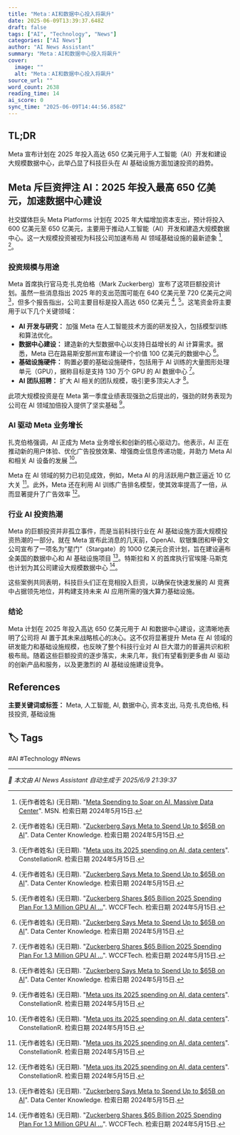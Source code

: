 ```yaml
---
title: "Meta：AI和数据中心投入将飙升"
date: 2025-06-09T13:39:37.648Z
draft: false
tags: ["AI", "Technology", "News"]
categories: ["AI News"]
author: "AI News Assistant"
summary: "Meta：AI和数据中心投入将飙升"
cover:
  image: ""
  alt: "Meta：AI和数据中心投入将飙升"
source_url: ""
word_count: 2638
reading_time: 14
ai_score: 0
sync_time: "2025-06-09T14:44:56.858Z"
---
```


<article>

## **TL;DR**

Meta 宣布计划在 2025 年投入高达 650 亿美元用于人工智能（AI）开发和建设大规模数据中心，此举凸显了科技巨头在 AI 基础设施方面加速投资的趋势。

## Meta 斥巨资押注 AI：2025 年投入最高 650 亿美元，加速数据中心建设

社交媒体巨头 Meta Platforms 计划在 2025 年大幅增加资本支出，预计将投入 600 亿美元至 650 亿美元，主要用于推动人工智能（AI）开发和建造大规模数据中心。这一大规模投资被视为科技公司加速布局 AI 领域基础设施的最新迹象 [^1], [^3]。

### 投资规模与用途

Meta 首席执行官马克·扎克伯格（Mark Zuckerberg）宣布了这项巨额投资计划。虽然一些消息指出 2025 年的支出范围可能在 640 亿美元至 720 亿美元之间 [^2]，但多个报告指出，公司主要目标是投入高达 650 亿美元 [^3], [^4]。这笔资金将主要用于以下几个关键领域：

*   **AI 开发与研究：** 加强 Meta 在人工智能技术方面的研发投入，包括模型训练和算法优化。
*   **数据中心建设：** 建造新的大型数据中心以支持日益增长的 AI 计算需求。据悉，Meta 已在路易斯安那州宣布建设一个价值 100 亿美元的数据中心 [^3]。
*   **基础设施硬件：** 购置必要的基础设施硬件，包括用于 AI 训练的大量图形处理单元（GPU），据称目标是支持 130 万个 GPU 的 AI 数据中心 [^4]。
*   **AI 团队招聘：** 扩大 AI 相关的团队规模，吸引更多顶尖人才 [^3]。

此项大规模投资是在 Meta 第一季度业绩表现强劲之后提出的，强劲的财务表现为公司在 AI 领域加倍投入提供了坚实基础 [^2]。

### AI 驱动 Meta 业务增长

扎克伯格强调，AI 正成为 Meta 业务增长和创新的核心驱动力。他表示，AI 正在推动新的用户体验、优化广告投放效果、增强商业信息传递功能，并助力 Meta AI 和相关 AI 设备的发展 [^2]。

Meta 在 AI 领域的努力已初见成效，例如，Meta AI 的月活跃用户数正逼近 10 亿大关 [^2]。此外，Meta 还在利用 AI 训练广告排名模型，使其效率提高了一倍，从而显著提升了广告效率 [^2]。

### 行业 AI 投资热潮

Meta 的巨额投资并非孤立事件，而是当前科技行业在 AI 基础设施方面大规模投资热潮的一部分。就在 Meta 宣布此消息的几天前，OpenAI、软银集团和甲骨文公司宣布了一项名为“星门”（Stargate）的 1000 亿美元合资计划，旨在建设遍布全美国的数据中心和 AI 基础设施项目 [^3]。特斯拉和 X 的首席执行官埃隆·马斯克也计划为其公司建设大规模数据中心 [^4]。

这些案例共同表明，科技巨头们正在竞相投入巨资，以确保在快速发展的 AI 竞赛中占据领先地位，并构建支持未来 AI 应用所需的强大算力基础设施。

### 结论

Meta 计划在 2025 年投入高达 650 亿美元用于 AI 和数据中心建设，这清晰地表明了公司将 AI 置于其未来战略核心的决心。这不仅将显著提升 Meta 在 AI 领域的研发能力和基础设施规模，也反映了整个科技行业对 AI 巨大潜力的普遍共识和积极布局。随着这些巨额投资的逐步落实，未来几年，我们有望看到更多由 AI 驱动的创新产品和服务，以及更激烈的 AI 基础设施建设竞争。

## References

[^1]: (无作者姓名) (无日期). "[Meta Spending to Soar on AI, Massive Data Center](https://www.msn.com/en-us/money/companies/meta-spending-to-soar-on-ai-massive-data-center/ar-AA1xNCPn)". MSN. 检索日期 2024年5月15日.
[^2]: (无作者姓名) (无日期). "[Meta ups its 2025 spending on AI, data centers](https://www.constellationr.com/blog-news/insights/meta-ups-its-2025-spending-ai-data-centers)". ConstellationR. 检索日期 2024年5月15日.
[^3]: (无作者姓名) (无日期). "[Zuckerberg Says Meta to Spend Up to $65B on AI](https://www.datacenterknowledge.com/data-center-construction/zuckerberg-says-meta-to-spend-up-to-65b-on-ai)". Data Center Knowledge. 检索日期 2024年5月15日.
[^4]: (无作者姓名) (无日期). "[Zuckerberg Shares $65 Billion 2025 Spending Plan For 1.3 Million GPU AI ...](https://wccftech.com/zuckerberg-shares-65-billion-2025-spending-plan-for-1-3-million-gpu-ai-datacenter/)". WCCFTech. 检索日期 2024年5月15日.
[^5]: (无作者姓名) (无日期). "[Meta nearly doubling spending with eye toward AI](https://thehill.com/policy/technology/5104797-meta-ai-investment-increases/)". The Hill. 检索日期 2024年5月15日.

</article>

**主要关键词或标签：** Meta, 人工智能, AI, 数据中心, 资本支出, 马克·扎克伯格, 科技投资, 基础设施

## 🏷️ Tags

#AI #Technology #News

---

*📰 本文由 AI News Assistant 自动生成于 2025/6/9 21:39:37*

